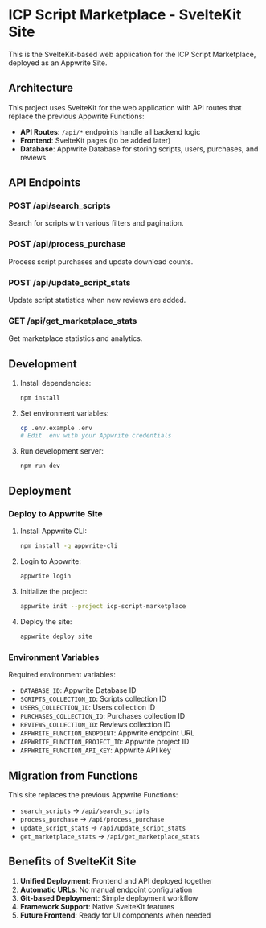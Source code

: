 # ICP Script Marketplace - SvelteKit Site

This is the SvelteKit-based web application for the ICP Script Marketplace, deployed as an Appwrite Site.

## Architecture

This project uses SvelteKit for the web application with API routes that replace the previous Appwrite Functions:

- **API Routes**: `/api/*` endpoints handle all backend logic
- **Frontend**: SvelteKit pages (to be added later)
- **Database**: Appwrite Database for storing scripts, users, purchases, and reviews

## API Endpoints

### POST /api/search_scripts
Search for scripts with various filters and pagination.

### POST /api/process_purchase
Process script purchases and update download counts.

### POST /api/update_script_stats
Update script statistics when new reviews are added.

### GET /api/get_marketplace_stats
Get marketplace statistics and analytics.

## Development

1. Install dependencies:
   ```bash
   npm install
   ```

2. Set environment variables:
   ```bash
   cp .env.example .env
   # Edit .env with your Appwrite credentials
   ```

3. Run development server:
   ```bash
   npm run dev
   ```

## Deployment

### Deploy to Appwrite Site

1. Install Appwrite CLI:
   ```bash
   npm install -g appwrite-cli
   ```

2. Login to Appwrite:
   ```bash
   appwrite login
   ```

3. Initialize the project:
   ```bash
   appwrite init --project icp-script-marketplace
   ```

4. Deploy the site:
   ```bash
   appwrite deploy site
   ```

### Environment Variables

Required environment variables:

- `DATABASE_ID`: Appwrite Database ID
- `SCRIPTS_COLLECTION_ID`: Scripts collection ID
- `USERS_COLLECTION_ID`: Users collection ID
- `PURCHASES_COLLECTION_ID`: Purchases collection ID
- `REVIEWS_COLLECTION_ID`: Reviews collection ID
- `APPWRITE_FUNCTION_ENDPOINT`: Appwrite endpoint URL
- `APPWRITE_FUNCTION_PROJECT_ID`: Appwrite project ID
- `APPWRITE_FUNCTION_API_KEY`: Appwrite API key

## Migration from Functions

This site replaces the previous Appwrite Functions:

- `search_scripts` → `/api/search_scripts`
- `process_purchase` → `/api/process_purchase`
- `update_script_stats` → `/api/update_script_stats`
- `get_marketplace_stats` → `/api/get_marketplace_stats`

## Benefits of SvelteKit Site

1. **Unified Deployment**: Frontend and API deployed together
2. **Automatic URLs**: No manual endpoint configuration
3. **Git-based Deployment**: Simple deployment workflow
4. **Framework Support**: Native SvelteKit features
5. **Future Frontend**: Ready for UI components when needed

